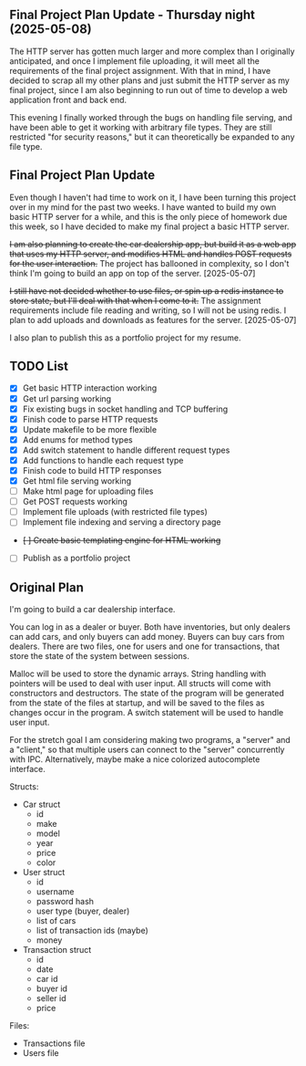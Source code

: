 ## Final Project Plan Update - Thursday night (2025-05-08)
The HTTP server has gotten much larger and more complex than I originally anticipated, and once I implement file uploading, it will meet all the requirements of the final project assignment. With that in mind, I have decided to scrap all my other plans and just submit the HTTP server as my final project, since I am also beginning to run out of time to develop a web application front and back end.

This evening I finally worked through the bugs on handling file serving, and have been able to get it working with arbitrary file types. They are still restricted "for security reasons," but it can theoretically be expanded to any file type.

## Final Project Plan Update
Even though I haven't had time to work on it, I have been turning this project over in my mind for the past two weeks. I have wanted to build my own basic HTTP server for a while, and this is the only piece of homework due this week, so I have decided to make my final project a basic HTTP server.

~~I am also planning to create the car dealership app, but build it as a web app that uses my HTTP server, and modifies HTML and handles POST requests for the user interaction.~~
The project has ballooned in complexity, so I don't think I'm going to build an app on top of the server. [2025-05-07]

~~I still have not decided whether to use files, or spin up a redis instance to store state, but I'll deal with that when I come to it.~~
The assignment requirements include file reading and writing, so I will not be using redis. I plan to add uploads and downloads as features for the server. [2025-05-07]

I also plan to publish this as a portfolio project for my resume.

## TODO List
- [x] Get basic HTTP interaction working
- [x] Get url parsing working
- [x] Fix existing bugs in socket handling and TCP buffering
- [x] Finish code to parse HTTP requests
- [x] Update makefile to be more flexible
- [x] Add enums for method types
- [x] Add switch statement to handle different request types
- [x] Add functions to handle each request type
- [x] Finish code to build HTTP responses
- [x] Get html file serving working
- [ ] Make html page for uploading files
- [ ] Get POST requests working
- [ ] Implement file uploads (with restricted file types)
- [ ] Implement file indexing and serving a directory page
- ~~[ ] Create basic templating engine for HTML working~~
- [ ] Publish as a portfolio project



## Original Plan
I'm going to build a car dealership interface.

You can log in as a dealer or buyer. Both have inventories, but only dealers can add cars, and only buyers can add money. Buyers can buy cars from dealers. There are two files, one for users and one for transactions, that store the state of the system between sessions.

Malloc will be used to store the dynamic arrays. String handling with pointers will be used to deal with user input. All structs will come with constructors and destructors. The state of the program will be generated from the state of the files at startup, and will be saved to the files as changes occur in the program. A switch statement will be used to handle user input.

For the stretch goal I am considering making two programs, a "server" and a "client," so that multiple users can connect to the "server" concurrently with IPC. Alternatively, maybe make a nice colorized autocomplete interface.

Structs:
- Car struct
    - id
    - make
    - model
    - year
    - price
    - color
- User struct
    - id
    - username
    - password hash
    - user type (buyer, dealer)
    - list of cars
    - list of transaction ids (maybe)
    - money
- Transaction struct
    - id
    - date
    - car id
    - buyer id
    - seller id
    - price

Files:
- Transactions file
- Users file